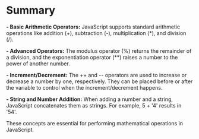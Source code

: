 # Summary

**- Basic Arithmetic Operators:** JavaScript supports standard arithmetic operations like addition (+), subtraction (-), multiplication (\*), and division (/).

**- Advanced Operators:** The modulus operator (%) returns the remainder of a division, and the exponentiation operator (\*\*) raises a number to the power of another number.

**- Increment/Decrement:** The ++ and -- operators are used to increase or decrease a number by one, respectively. They can be placed before or after the variable to control when the increment/decrement happens.

**- String and Number Addition:** When adding a number and a string, JavaScript concatenates them as strings. For example, 5 + '4' results in '54'.

These concepts are essential for performing mathematical operations in JavaScript.
